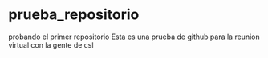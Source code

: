 # prueba_repositorio
probando el primer repositorio
Esta es una prueba de github para
la reunion virtual con la gente de csl
